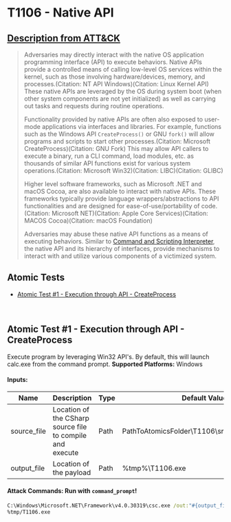 # T1106 - Native API
## [Description from ATT&CK](https://attack.mitre.org/wiki/Technique/T1106)
<blockquote>Adversaries may directly interact with the native OS application programming interface (API) to execute behaviors. Native APIs provide a controlled means of calling low-level OS services within the kernel, such as those involving hardware/devices, memory, and processes.(Citation: NT API Windows)(Citation: Linux Kernel API) These native APIs are leveraged by the OS during system boot (when other system components are not yet initialized) as well as carrying out tasks and requests during routine operations.

Functionality provided by native APIs are often also exposed to user-mode applications via interfaces and libraries. For example, functions such as the Windows API <code>CreateProcess()</code> or GNU <code>fork()</code> will allow programs and scripts to start other processes.(Citation: Microsoft CreateProcess)(Citation: GNU Fork) This may allow API callers to execute a binary, run a CLI command, load modules, etc. as thousands of similar API functions exist for various system operations.(Citation: Microsoft Win32)(Citation: LIBC)(Citation: GLIBC)

Higher level software frameworks, such as Microsoft .NET and macOS Cocoa, are also available to interact with native APIs. These frameworks typically provide language wrappers/abstractions to API functionalities and are designed for ease-of-use/portability of code.(Citation: Microsoft NET)(Citation: Apple Core Services)(Citation: MACOS Cocoa)(Citation: macOS Foundation)

Adversaries may abuse these native API functions as a means of executing behaviors. Similar to [Command and Scripting Interpreter](https://attack.mitre.org/techniques/T1059), the native API and its hierarchy of interfaces, provide mechanisms to interact with and utilize various components of a victimized system.</blockquote>

## Atomic Tests

- [Atomic Test #1 - Execution through API - CreateProcess](#atomic-test-1---execution-through-api---createprocess)


<br/>

## Atomic Test #1 - Execution through API - CreateProcess
Execute program by leveraging Win32 API's. By default, this will launch calc.exe from the command prompt.
**Supported Platforms:** Windows




#### Inputs:
| Name | Description | Type | Default Value | 
|------|-------------|------|---------------|
| source_file | Location of the CSharp source file to compile and execute | Path | PathToAtomicsFolder&#92;T1106&#92;src&#92;CreateProcess.cs|
| output_file | Location of the payload | Path | %tmp%&#92;T1106.exe|


#### Attack Commands: Run with `command_prompt`! 


```cmd
C:\Windows\Microsoft.NET\Framework\v4.0.30319\csc.exe /out:"#{output_file}" /target:exe #{source_file}
%tmp/T1106.exe
```






<br/>
